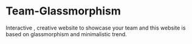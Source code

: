 # Team-Glassmorphism
Interactive , creative website to showcase your team and this website is based on glassmorphism and minimalistic trend.
